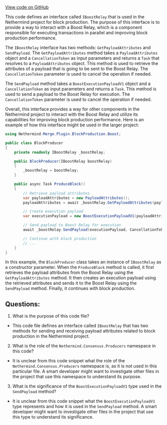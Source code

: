 [View code on GitHub](https://github.com/NethermindEth/nethermind/src/Nethermind/Nethermind.Merge.Plugin/BlockProduction/Boost/IBoostRelay.cs)

This code defines an interface called `IBoostRelay` that is used in the Nethermind project for block production. The purpose of this interface is to provide a way to interact with a Boost Relay, which is a component responsible for executing transactions in parallel and improving block production performance.

The `IBoostRelay` interface has two methods: `GetPayloadAttributes` and `SendPayload`. The `GetPayloadAttributes` method takes a `PayloadAttributes` object and a `CancellationToken` as input parameters and returns a `Task` that resolves to a `PayloadAttributes` object. This method is used to retrieve the attributes of a payload that is going to be sent to the Boost Relay. The `CancellationToken` parameter is used to cancel the operation if needed.

The `SendPayload` method takes a `BoostExecutionPayloadV1` object and a `CancellationToken` as input parameters and returns a `Task`. This method is used to send a payload to the Boost Relay for execution. The `CancellationToken` parameter is used to cancel the operation if needed.

Overall, this interface provides a way for other components in the Nethermind project to interact with the Boost Relay and utilize its capabilities for improving block production performance. Here is an example of how this interface might be used in the larger project:

```csharp
using Nethermind.Merge.Plugin.BlockProduction.Boost;

public class BlockProducer
{
    private readonly IBoostRelay _boostRelay;

    public BlockProducer(IBoostRelay boostRelay)
    {
        _boostRelay = boostRelay;
    }

    public async Task ProduceBlock()
    {
        // Retrieve payload attributes
        var payloadAttributes = new PayloadAttributes();
        payloadAttributes = await _boostRelay.GetPayloadAttributes(payloadAttributes, CancellationToken.None);

        // Create execution payload
        var executionPayload = new BoostExecutionPayloadV1(payloadAttributes);

        // Send payload to Boost Relay for execution
        await _boostRelay.SendPayload(executionPayload, CancellationToken.None);

        // Continue with block production
        // ...
    }
}
```

In this example, the `BlockProducer` class takes an instance of `IBoostRelay` as a constructor parameter. When the `ProduceBlock` method is called, it first retrieves the payload attributes from the Boost Relay using the `GetPayloadAttributes` method. It then creates an execution payload using the retrieved attributes and sends it to the Boost Relay using the `SendPayload` method. Finally, it continues with block production.
## Questions: 
 1. What is the purpose of this code file?
- This code file defines an interface called `IBoostRelay` that has two methods for sending and receiving payload attributes related to block production in the Nethermind project.

2. What is the role of the `Nethermind.Consensus.Producers` namespace in this code?
- It is unclear from this code snippet what the role of the `Nethermind.Consensus.Producers` namespace is, as it is not used in this particular file. A smart developer might want to investigate other files in the project that use this namespace to understand its purpose.

3. What is the significance of the `BoostExecutionPayloadV1` type used in the `SendPayload` method?
- It is unclear from this code snippet what the `BoostExecutionPayloadV1` type represents and how it is used in the `SendPayload` method. A smart developer might want to investigate other files in the project that use this type to understand its significance.